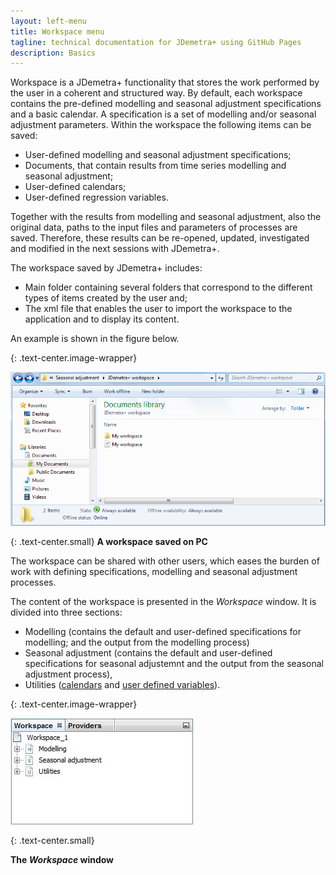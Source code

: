 ```yaml
---
layout: left-menu
title: Workspace menu
tagline: technical documentation for JDemetra+ using GitHub Pages
description: Basics
---
```

Workspace is a JDemetra+ functionality that stores the work performed by 
the user in a coherent and structured way. By default, each workspace 
contains the pre-defined modelling and seasonal adjustment 
specifications and a basic calendar. A specification is a set of 
modelling and/or seasonal adjustment parameters. Within the workspace 
the following items can be saved:
* User-defined modelling and seasonal adjustment specifications; 
* Documents, that contain results from time  series modelling and seasonal adjustment;
* User-defined calendars; 
* User-defined regression variables. 


Together with the results from modelling and seasonal adjustment, also the original data, paths to the 
input files and parameters of processes are saved. Therefore, these 
results can be re-opened, updated, investigated and modified in the next 
sessions with JDemetra+. 

The workspace saved by JDemetra+ includes: 
* Main folder containing several folders that correspond to the different 
types of items created by the user and; 
* The xml file that enables the 
user to import the workspace to the application and to display its 
content.

An example is shown in the figure below.

{: .text-center.image-wrapper}

![Text](/assets/img/reference-manual/manual/A_Ref7.jpg)

{: .text-center.small}
**A workspace saved on PC**

The workspace can be shared with other users, which eases 
the burden of work with defining specifications, modelling and seasonal 
adjustment processes.

The content of the workspace is presented in the 
*Workspace* window. It is divided into three sections: 
* Modelling (contains the default and user-defined specifications for modelling; and the output from the modelling process) 
* Seasonal adjustment (contains the default and user-defined specifications for seasonal adjustemnt and the output from the seasonal adjustment process),
* Utilities ([calendars](calendars.html) and [user defined variables](user-defined-variables.html)). 

{: .text-center.image-wrapper}

![Text](/assets/img/reference-manual/manual/A_Ref8.jpg)

{: .text-center.small}

**The *Workspace* window**

